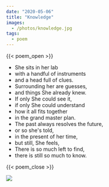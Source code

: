 ```yaml
---
date: "2020-05-06"
title: "Knowledge"
images:
  - /photos/knowledge.jpg
tags:
  - poem
---
```

  
{{< poem_open >}}

* She sits in her lab
* with a handful of instruments
* and a head full of clues.
* Surrounding her are guesses,
* and things She already knew.
* If only She could see it,
* if only She could understand
* how it all fits together
* in the grand master plan.
* The past always resolves the future,
* or so she's told, 
* in the present of her time,
* but still, She feels,
* There is so much left to find,
* there is still so much to know.

{{< poem_close >}}

![](/photos/knowledge.jpg)
